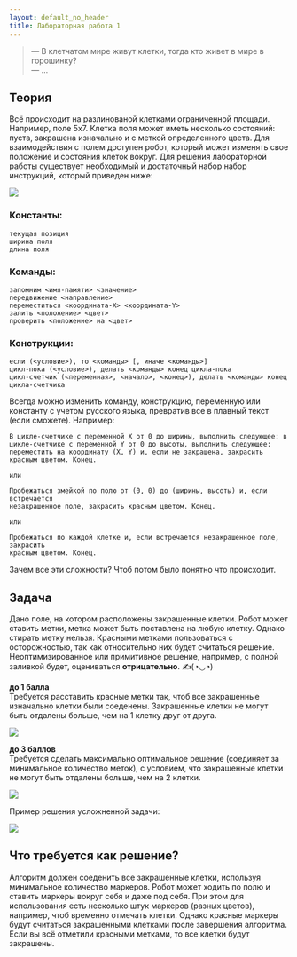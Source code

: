 ```yaml
---
layout: default_no_header
title: Лабораторная работа 1
---
```


> — В клетчатом мире живут клетки, тогда кто живет в мире в горошинку?  
> — ...

## Теория

Всё происходит на разлинованой клетками ограниченной площади. Например, поле 5x7. Клетка поля может иметь несколько состояний: пуста, закрашена изначально и с меткой определенного цвета. Для взаимодействия с полем доступен робот, который может изменять свое положение и состояния клеток вокруг. Для решения лабораторной работы существует необходимый и достаточный набор набор инструкций, который приведен ниже:

<img class="img-small" src="{{site.baseurl}}/resources/ifmsh/lab-1/01_simple.png">

### Константы:

```
текущая позиция
ширина поля
длина поля
```

### Команды:

```
запомним <имя-памяти> <значение>
передвижение <направление>
переместиться <координата-X> <координата-Y>
залить <положение> <цвет>
проверить <положение> на <цвет>
```

### Конструкции:

```
если (<условие>), то <команды> [, иначе <команды>]
цикл-пока (<условие>), делать <команды> конец цикла-пока
цикл-счетчик (<переменная>, <начало>, <конец>), делать <команды> конец цикла-счетчика
```

Всегда можно изменить команду, конструкцию, переменную или константу с учетом русского языка, превратив все в плавный текст (если сможете). Например:

```
В цикле-счетчике с переменной X от 0 до ширины, выполнить следующее: в 
цикле-счетчике с переменной Y от 0 до высоты, выполнить следующее: 
переместить на координату (X, Y) и, если не закрашена, закрасить 
красным цветом. Конец.

или

Пробежаться змейкой по полю от (0, 0) до (ширины, высоты) и, если встречается 
незакрашенное поле, закрасить красным цветом. Конец.

или

Пробежаться по каждой клетке и, если встречается незакрашенное поле, закрасить 
красным цветом. Конец.
```

Зачем все эти сложности? Чтоб потом было понятно что происходит.

## Задача

Дано поле, на котором расположены закрашенные клетки. Робот может ставить метки, метка может быть поставлена на любую клетку. Однако стирать метку нельзя. Красными метками пользоваться с осторожностью, так как относительно них будет считаться решение. Неоптимизированное или примитивное решение, например, с полной заливкой будет, оцениваться **отрицательно**. ✍(◔◡◔)

**до 1 балла**  
Требуется расставить красные метки так, чтоб все закрашенные изначально клетки были соеденены. Закрашенные клетки не могут быть отдалены больше, чем на 1 клетку друг от друга.

<img class="img-small" src="{{site.baseurl}}/resources/ifmsh/lab-1/02_simple_solution.png">

**до 3 баллов**  
Требуется сделать максимально оптимальное решение (соединяет за минимальное количество меток), с условием, что закрашенные клетки не могут быть отдалены больше, чем на 2 клетки.

<img class="img-small" src="{{site.baseurl}}/resources/ifmsh/lab-1/03_hard.png">

Пример решения усложненной задачи:

<img class="img-small" src="{{site.baseurl}}/resources/ifmsh/lab-1/04_hard_solution.png">

## Что требуется как решение?

Алгоритм должен соеденить все закрашенные клетки, используя минимальное количество маркеров. Робот может ходить по полю и ставить маркеры вокруг себя и даже под себя. При этом для использования есть несколько штук маркеров (разных цветов), например, чтоб временно отмечать клетки. Однако красные маркеры будут считаться закрашенными клетками после завершения алгоритма. Если вы всё отметили красными метками, то все клетки будут закрашены. 
